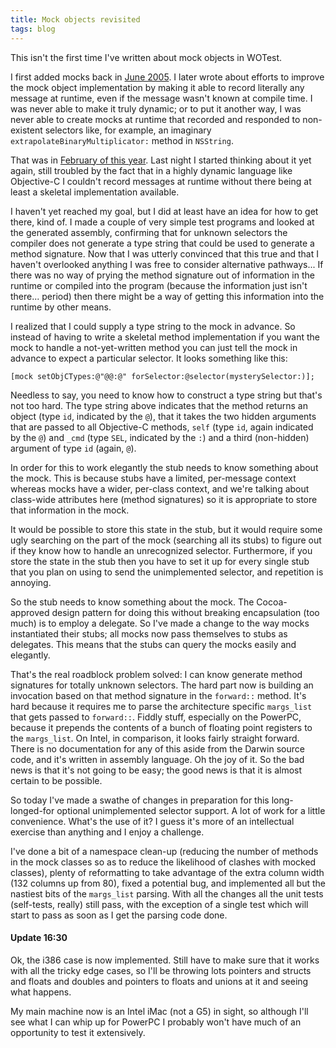 ```yaml
---
title: Mock objects revisited
tags: blog
---
```


This isn't the first time I've written about mock objects in WOTest.

I first added mocks back in [June 2005](http://www.wincent.com/a/about/wincent/weblog/archives/2005/06/mock_objects_in.php). I later wrote about efforts to improve the mock object implementation by making it able to record literally any message at runtime, even if the message wasn't known at compile time. I was never able to make it truly dynamic; or to put it another way, I was never able to create mocks at runtime that recorded and responded to non-existent selectors like, for example, an imaginary `extrapolateBinaryMultiplicator:` method in `NSString`.

That was in [February of this year](http://www.wincent.com/a/about/wincent/weblog/archives/2006/02/more_than_i_eve.php). Last night I started thinking about it yet again, still troubled by the fact that in a highly dynamic language like Objective-C I couldn't record messages at runtime without there being at least a skeletal implementation available.

I haven't yet reached my goal, but I did at least have an idea for how to get there, kind of. I made a couple of very simple test programs and looked at the generated assembly, confirming that for unknown selectors the compiler does not generate a type string that could be used to generate a method signature. Now that I was utterly convinced that this true and that I haven't overlooked anything I was free to consider alternative pathways... If there was no way of prying the method signature out of information in the runtime or compiled into the program (because the information just isn't there... period) then there might be a way of getting this information into the runtime by other means.





I realized that I could supply a type string to the mock in advance. So instead of having to write a skeletal method implementation if you want the mock to handle a not-yet-written method you can just tell the mock in advance to expect a particular selector. It looks something like this:

    [mock setObjCTypes:@"@@:@" forSelector:@selector(mysterySelector:)];

Needless to say, you need to know how to construct a type string but that's not too hard. The type string above indicates that the method returns an object (type `id`, indicated by the `@`), that it takes the two hidden arguments that are passed to all Objective-C methods, `self` (type `id`, again indicated by the `@`) and `_cmd` (type `SEL`, indicated by the `:`) and a third (non-hidden) argument of type `id` (again, `@`).

In order for this to work elegantly the stub needs to know something about the mock. This is because stubs have a limited, per-message context whereas mocks have a wider, per-class context, and we're talking about class-wide attributes here (method signatures) so it is appropriate to store that information in the mock.

It would be possible to store this state in the stub, but it would require some ugly searching on the part of the mock (searching all its stubs) to figure out if they know how to handle an unrecognized selector. Furthermore, if you store the state in the stub then you have to set it up for every single stub that you plan on using to send the unimplemented selector, and repetition is annoying.

So the stub needs to know something about the mock. The Cocoa-approved design pattern for doing this without breaking encapsulation (too much) is to employ a delegate. So I've made a change to the way mocks instantiated their stubs; all mocks now pass themselves to stubs as delegates. This means that the stubs can query the mocks easily and elegantly.

That's the real roadblock problem solved: I can know generate method signatures for totally unknown selectors. The hard part now is building an invocation based on that method signature in the `forward::` method. It's hard because it requires me to parse the architecture specific `margs_list` that gets passed to `forward::`. Fiddly stuff, especially on the PowerPC, because it prepends the contents of a bunch of floating point registers to the `margs_list`. On Intel, in comparison, it looks fairly straight forward. There is no documentation for any of this aside from the Darwin source code, and it's written in assembly language. Oh the joy of it. So the bad news is that it's not going to be easy; the good news is that it is almost certain to be possible.

So today I've made a swathe of changes in preparation for this long-longed-for optional unimplemented selector support. A lot of work for a little convenience. What's the use of it? I guess it's more of an intellectual exercise than anything and I enjoy a challenge.

I've done a bit of a namespace clean-up (reducing the number of methods in the mock classes so as to reduce the likelihood of clashes with mocked classes), plenty of reformatting to take advantage of the extra column width (132 columns up from 80), fixed a potential bug, and implemented all but the nastiest bits of the `margs_list` parsing. With all the changes all the unit tests (self-tests, really) still pass, with the exception of a single test which will start to pass as soon as I get the parsing code done.

#### Update 16:30

Ok, the i386 case is now implemented. Still have to make sure that it works with all the tricky edge cases, so I'll be throwing lots pointers and structs and floats and doubles and pointers to floats and unions at it and seeing what happens.

My main machine now is an Intel iMac (not a G5) in sight, so although I'll see what I can whip up for PowerPC I probably won't have much of an opportunity to test it extensively.
